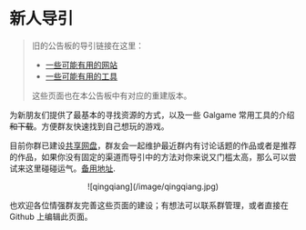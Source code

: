 # 新人导引

> 旧的公告板的导引链接在这里：
>
> - [一些可能有用的网站](https://aoikaze-unofficial.github.io/announcements/navigation)
> - [一些可能有用的工具](https://aoikaze-unofficial.github.io/announcements/tools)
>
> 这些页面也在本公告板中有对应的重建版本。

为新朋友们提供了最基本的寻找资源的方式，以及一些 Galgame 常用工具的介绍~~和下载~~。方便群友快速找到自己想玩的游戏。

目前你群已建设[共享网盘](https://drive.aoikaze.ml/)，群友会一起维护最近群内有讨论话题的作品或者是推荐的作品，如果你没有固定的渠道而导引中的方法对你来说又门槛太高，那么可以尝试来这里碰碰运气。[备用地址](https://aoikaze-pan.vercel.app/).

<center>
![qingqiang](/image/qingqiang.jpg)
</center>

也欢迎各位情强群友完善这些页面的建设；有想法可以联系群管理，或者直接在 Github 上编辑此页面。
